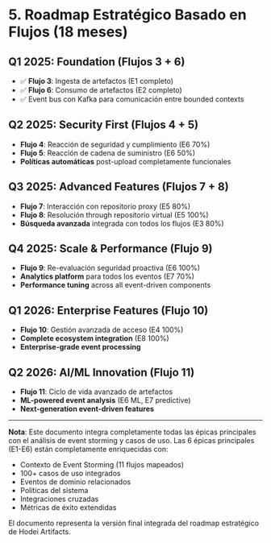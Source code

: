 # 5. Roadmap Estratégico Basado en Flujos (18 meses)

## Q1 2025: Foundation (Flujos 3 + 6)
- ✅ **Flujo 3**: Ingesta de artefactos (E1 completo)
- ✅ **Flujo 6**: Consumo de artefactos (E2 completo) 
- ✅ Event bus con Kafka para comunicación entre bounded contexts

## Q2 2025: Security First (Flujos 4 + 5)  
- **Flujo 4**: Reacción de seguridad y cumplimiento (E6 70%)
- **Flujo 5**: Reacción de cadena de suministro (E6 50%)
- **Políticas automáticas** post-upload completamente funcionales

## Q3 2025: Advanced Features (Flujos 7 + 8)
- **Flujo 7**: Interacción con repositorio proxy (E5 80%)
- **Flujo 8**: Resolución through repositorio virtual (E5 100%)
- **Búsqueda avanzada** integrada con todos los flujos (E3 80%)

## Q4 2025: Scale & Performance (Flujo 9)
- **Flujo 9**: Re-evaluación seguridad proactiva (E6 100%)
- **Analytics platform** para todos los eventos (E7 70%)
- **Performance tuning** across all event-driven components

## Q1 2026: Enterprise Features (Flujo 10)  
- **Flujo 10**: Gestión avanzada de acceso (E4 100%)
- **Complete ecosystem integration** (E8 100%)
- **Enterprise-grade event processing**

## Q2 2026: AI/ML Innovation (Flujo 11)
- **Flujo 11**: Ciclo de vida avanzado de artefactos
- **ML-powered event analysis** (E6 ML, E7 predictive)
- **Next-generation event-driven features**

---

**Nota**: Este documento integra completamente todas las épicas principales con el análisis de event storming y casos de uso. Las 6 épicas principales (E1-E6) están completamente enriquecidas con:
- Contexto de Event Storming (11 flujos mapeados)
- 100+ casos de uso integrados
- Eventos de dominio relacionados
- Políticas del sistema
- Integraciones cruzadas
- Métricas de éxito extendidas

El documento representa la versión final integrada del roadmap estratégico de Hodei Artifacts.

